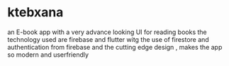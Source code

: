 # ktebxana


an E-book app with a very advance looking UI for reading books the technology used are firebase and flutter witg the use of firestore and authentication from firebase and the cutting edge design , makes the app so modern and userfriendly
